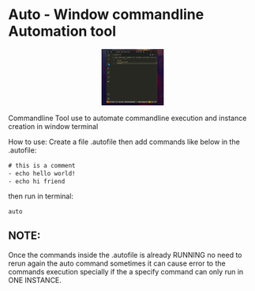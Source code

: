  # Auto - Window commandline Automation tool

<p align="center">
  <img width="25%" height="25%" src="https://github.com/marcuwynu23/Auto/blob/main/docs/images/1.jpg" />
</p>
Commandline Tool use to automate commandline execution and instance creation in window terminal

How to use:
Create a file .autofile then add commands like below in the .autofile:
```
# this is a comment
- echo hello world!
- echo hi friend
```

then run in terminal:
```
auto
```

## NOTE:
Once the commands inside the .autofile is already RUNNING no need to rerun again the auto command sometimes it can cause error to the commands execution
specially if the a specify command can only run in ONE INSTANCE.

